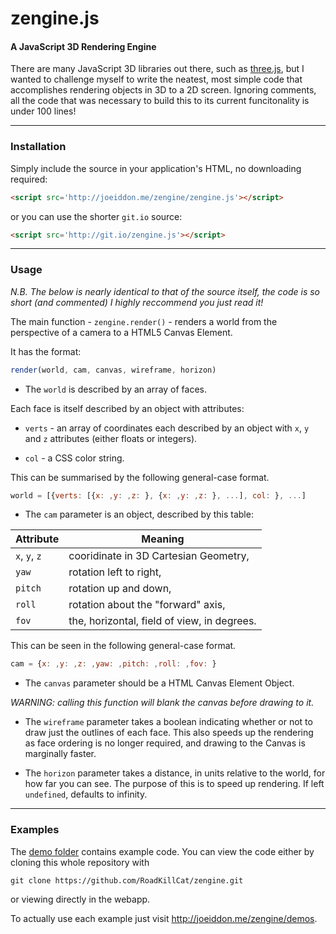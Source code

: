 zengine.js
==========

#### A JavaScript 3D Rendering Engine

There are many JavaScript 3D libraries out there, such as [three.js](https://threejs.org/), but I wanted to challenge myself to write the neatest, most simple code that accomplishes rendering objects in 3D to a 2D screen. Ignoring comments, all the code that was necessary to build this to its current funcitonality is under 100 lines!

---

### Installation

Simply include the source in your application's HTML, no downloading required:

```html
<script src='http://joeiddon.me/zengine/zengine.js'></script>
```

or you can use the shorter `git.io` source:

```html
<script src='http://git.io/zengine.js'></script>
```


---

### Usage

*N.B. The below is nearly identical to that of the source itself, the code is so short (and commented) I highly reccommend you just read it!*

The main function - `zengine.render()` - renders a world from the perspective of a camera to a HTML5 Canvas Element.

It has the format:

```javascript
render(world, cam, canvas, wireframe, horizon)
```

- The `world` is described by an array of faces.

Each face is itself described by an object with attributes:

- `verts` - an array of coordinates each described by an object with `x`, `y` and `z` attributes (either floats or integers).

- `col` - a CSS color string.

This can be summarised by the following general-case format.

```javascript
world = [{verts: [{x: ,y: ,z: }, {x: ,y: ,z: }, ...], col: }, ...]
```

- The `cam` parameter is an object, described by this table:

Attribute | Meaning
------- | -------------------------------------
`x`, `y`, `z` | cooridinate in 3D Cartesian Geometry,
`yaw`         | rotation left to right,
`pitch`       | rotation up and down,
`roll`        | rotation about the "forward" axis,
`fov`         | the, horizontal, field of view, in degrees.

This can be seen in the following general-case format.

```javascript 
cam = {x: ,y: ,z: ,yaw: ,pitch: ,roll: ,fov: }
```

- The `canvas` parameter should be a HTML Canvas Element Object.

*WARNING: calling this function will blank the canvas before drawing to it.*

- The `wireframe` parameter takes a boolean indicating whether or not to draw just the outlines of each face. This also speeds up the rendering as face ordering is no longer required, and drawing to the Canvas is marginally faster.

- The `horizon` parameter takes a distance, in units relative to the world, for how far you can see. The purpose of this is to speed up rendering. If left `undefined`, defaults to infinity.

---

### Examples

The [demo folder](https://github.com/RoadKillCat/zengine/tree/master/demos) contains example code. You can view the code either by cloning this whole repository with

```shell
git clone https://github.com/RoadKillCat/zengine.git
```

or viewing directly in the webapp.

To actually use each example just visit http://joeiddon.me/zengine/demos.
